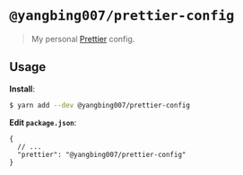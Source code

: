 # `@yangbing007/prettier-config`

> My personal [Prettier](https://prettier.io) config.

## Usage

**Install**:

```bash
$ yarn add --dev @yangbing007/prettier-config
```

**Edit `package.json`**:

```jsonc
{
  // ...
  "prettier": "@yangbing007/prettier-config"
}
```

